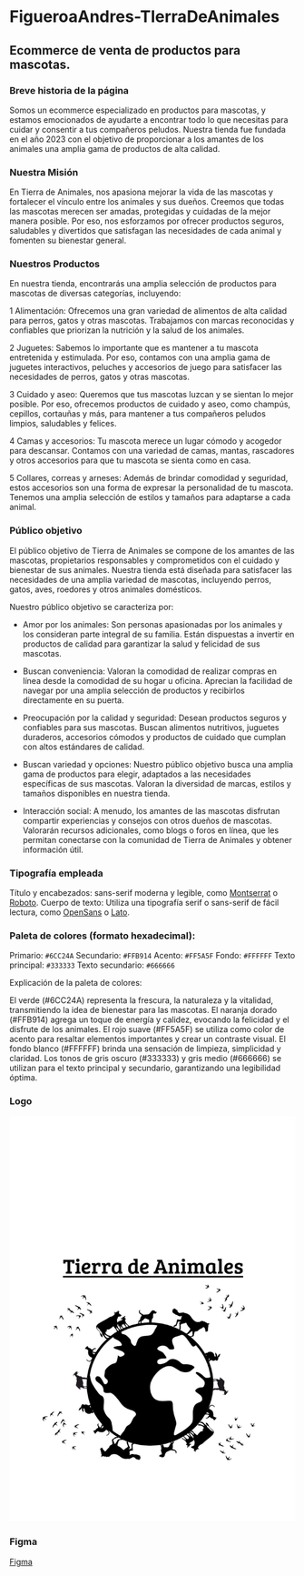 # FigueroaAndres-TIerraDeAnimales

## Ecommerce de venta de productos para mascotas.

### Breve historia de la página

Somos un ecommerce especializado en productos para mascotas, y estamos emocionados de ayudarte a encontrar todo lo que necesitas para cuidar y consentir a tus compañeros peludos. Nuestra tienda fue fundada en el año 2023 con el objetivo de proporcionar a los amantes de los animales una amplia gama de productos de alta calidad.

### Nuestra Misión

En Tierra de Animales, nos apasiona mejorar la vida de las mascotas y fortalecer el vínculo entre los animales y sus dueños. Creemos que todas las mascotas merecen ser amadas, protegidas y cuidadas de la mejor manera posible. Por eso, nos esforzamos por ofrecer productos seguros, saludables y divertidos que satisfagan las necesidades de cada animal y fomenten su bienestar general.

### Nuestros Productos

En nuestra tienda, encontrarás una amplia selección de productos para mascotas de diversas categorías, incluyendo:

1 Alimentación: Ofrecemos una gran variedad de alimentos de alta calidad para perros, gatos y otras mascotas. Trabajamos con marcas reconocidas y confiables que priorizan la nutrición y la salud de los animales.

2 Juguetes: Sabemos lo importante que es mantener a tu mascota entretenida y estimulada. Por eso, contamos con una amplia gama de juguetes interactivos, peluches y accesorios de juego para satisfacer las necesidades de perros, gatos y otras mascotas.

3 Cuidado y aseo: Queremos que tus mascotas luzcan y se sientan lo mejor posible. Por eso, ofrecemos productos de cuidado y aseo, como champús, cepillos, cortauñas y más, para mantener a tus compañeros peludos limpios, saludables y felices.

4 Camas y accesorios: Tu mascota merece un lugar cómodo y acogedor para descansar. Contamos con una variedad de camas, mantas, rascadores y otros accesorios para que tu mascota se sienta como en casa.

5 Collares, correas y arneses: Además de brindar comodidad y seguridad, estos accesorios son una forma de expresar la personalidad de tu mascota. Tenemos una amplia selección de estilos y tamaños para adaptarse a cada animal.

### Público objetivo

El público objetivo de Tierra de Animales se compone de los amantes de las mascotas, propietarios responsables y comprometidos con el cuidado y bienestar de sus animales. Nuestra tienda está diseñada para satisfacer las necesidades de una amplia variedad de mascotas, incluyendo perros, gatos, aves, roedores y otros animales domésticos.

Nuestro público objetivo se caracteriza por:

- Amor por los animales: Son personas apasionadas por los animales y los consideran parte integral de su familia. Están dispuestas a invertir en productos de calidad para garantizar la salud y felicidad de sus mascotas.

- Buscan conveniencia: Valoran la comodidad de realizar compras en línea desde la comodidad de su hogar u oficina. Aprecian la facilidad de navegar por una amplia selección de productos y recibirlos directamente en su puerta.

- Preocupación por la calidad y seguridad: Desean productos seguros y confiables para sus mascotas. Buscan alimentos nutritivos, juguetes duraderos, accesorios cómodos y productos de cuidado que cumplan con altos estándares de calidad.

- Buscan variedad y opciones: Nuestro público objetivo busca una amplia gama de productos para elegir, adaptados a las necesidades específicas de sus mascotas. Valoran la diversidad de marcas, estilos y tamaños disponibles en nuestra tienda.

- Interacción social: A menudo, los amantes de las mascotas disfrutan compartir experiencias y consejos con otros dueños de mascotas. Valorarán recursos adicionales, como blogs o foros en línea, que les permitan conectarse con la comunidad de Tierra de Animales y obtener información útil.

### Tipografía empleada



Título y encabezados: sans-serif moderna y legible, como [Montserrat](https://fonts.google.com/specimen/Montserrat?query=montserrat) o [Roboto](https://fonts.google.com/specimen/Roboto?query=roboto).
Cuerpo de texto: Utiliza una tipografía serif o sans-serif de fácil lectura, como [OpenSans](https://fonts.google.com/specimen/Open+Sans?query=open+sans) o [Lato](https://fonts.google.com/specimen/Lato?query=lato).

### Paleta de colores (formato hexadecimal):

Primario: `#6CC24A`
Secundario: `#FFB914`
Acento: `#FF5A5F`
Fondo: `#FFFFFF`
Texto principal: `#333333`
Texto secundario: `#666666`

Explicación de la paleta de colores:

El verde (#6CC24A) representa la frescura, la naturaleza y la vitalidad, transmitiendo la idea de bienestar para las mascotas.
El naranja dorado (#FFB914) agrega un toque de energía y calidez, evocando la felicidad y el disfrute de los animales.
El rojo suave (#FF5A5F) se utiliza como color de acento para resaltar elementos importantes y crear un contraste visual.
El fondo blanco (#FFFFFF) brinda una sensación de limpieza, simplicidad y claridad.
Los tonos de gris oscuro (#333333) y gris medio (#666666) se utilizan para el texto principal y secundario, garantizando una legibilidad óptima.

### Logo

![Logo](./PNG/LOGO%20con%20letra.png)

### Figma

[Figma](https://www.figma.com/file/XhVrvNmmeAWL8mFBCqNDhO/Tierra-de-Animales?type=design&node-id=0-1&t=ENhL7Dd8nzMJ6yzv-0)
